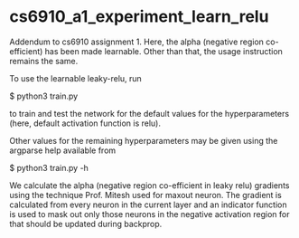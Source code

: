 # cs6910_a1_experiment_learn_relu

Addendum to cs6910 assignment 1. Here, the alpha (negative region co-efficient) has been made learnable. Other than that, the usage instruction remains the same.

To use the learnable leaky-relu, run 

$ python3 train.py 

to train and test the network for the default values for the hyperparameters (here, default activation function is relu).

Other values for the remaining hyperparameters may be given using the argparse help available from 

$ python3 train.py -h

We calculate the alpha (negative region co-efficient in leaky relu) gradients using the technique Prof. Mitesh used for maxout neuron. The gradient is calculated from every neuron in the current layer and an indicator function is used to mask out only those neurons in the negative activation region for that should be updated during backprop.
